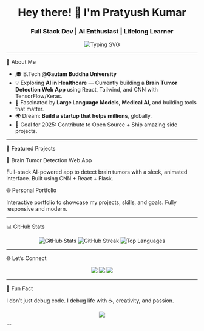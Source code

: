<h1 align="center">Hey there! 👋 I'm Pratyush Kumar</h1>
<h3 align="center">Full Stack Dev | AI Enthusiast | Lifelong Learner</h3>

<p align="center">
  <img src="https://readme-typing-svg.herokuapp.com?font=Fira+Code&weight=600&pause=1000&center=true&vCenter=true&width=435&lines=Web+Developer+%F0%9F%92%BB;AI+%26+ML+Explorer+%F0%9F%94%8E;Tech+Content+Creator+%F0%9F%93%9A;<img src="https://readme-typing-svg.herokuapp.com?font=Fira+Code&weight=600&pause=1000&center=true&vCenter=true&width=435&lines=Web+Developer+%F0%9F%92%BB;AI+%26+ML+Explorer+%F0%9F%94%8E;Tech+Content+Creator+%F0%9F%93%9A;Let's+Build+Something+Cool+Together+%F0%9F%9A%80" alt="Typing SVG" />
  
</p>

---

 🚀 About Me

- 🎓 B.Tech @**Gautam Buddha University**
- 💡 Exploring **AI in Healthcare** — Currently building a **Brain Tumor Detection Web App** using React, Tailwind, and CNN with TensorFlow/Keras.
- 🧠 Fascinated by **Large Language Models**, **Medical AI**, and building tools that matter.
- 🌍 Dream: **Build a startup that helps millions**, globally.
- 🎯 Goal for 2025: Contribute to Open Source + Ship amazing side projects.

---

📌 Featured Projects

🧠 Brain Tumor Detection Web App

Full-stack AI-powered app to detect brain tumors with a sleek, animated interface. Built using CNN + React + Flask.

🌐 Personal Portfolio

Interactive portfolio to showcase my projects, skills, and goals. Fully responsive and modern.

---

📊 GitHub Stats

<p align="center">
  <img src="https://github-readme-stats.vercel.app/api?username=btwitsPratyush&show_icons=true&theme=react" alt="GitHub Stats" />
  <img src="https://github-readme-streak-stats.herokuapp.com/?user=btwitsPratyush&theme=react" alt="GitHub Streak" />
  <img src="https://github-readme-stats.vercel.app/api/top-langs/?username=btwitsPratyush&layout=compact&theme=react" alt="Top Languages" />
</p>

--- 

🌐 Let’s Connect 

<p align="center">
  <a href="https://www.linkedin.com/in/pratyush-kumar1/"><img src="https://img.shields.io/badge/LinkedIn-Pratyush%20Kumar-blue?style=for-the-badge&logo=linkedin"></a>
  <a href="https://twitter.com/btwitsPratyush"><img src="https://img.shields.io/badge/X-btwitsPratyush-black?style=for-the-badge&logo=twitter"></a>
  <a href="mailto:pratyushdeveloper@gmail.com"><img src="https://img.shields.io/badge/Gmail-pratyushdeveloper@gmail.com-red?style=for-the-badge&logo=gmail"></a>
</p>

---

🧩 Fun Fact

I don’t just debug code. I debug life with ☕, creativity, and passion.

<p align="center">
  <img src="https://capsule-render.vercel.app/api?type=waving&color=gradient&height=100&section=footer"/>
</p>
```

